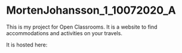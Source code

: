 # MortenJohansson_1_10072020_A

This is my project for Open Classrooms.
It is a website to find accommodations and activities on your travels. 

It is hosted here: 
